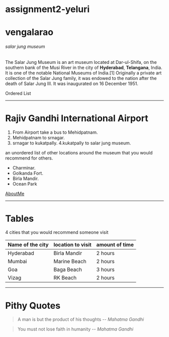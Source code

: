 # assignment2-yeluri
# vengalarao
###### salar jung museum

The Salar Jung Museum is an art museum located at Dar-ul-Shifa, on the southern bank of the Musi River in the city of **Hyderabad**, **Telangana**, India. It is one of the notable National Museums of India.[1] Originally a private art collection of the Salar Jung family, it was endowed to the nation after the death of Salar Jung III. It was inaugurated on 16 December 1951.

Ordered List
***
# Rajiv Gandhi International Airport
1. From Airport take a bus to Mehidpatnam.
2. Mehidpatnam to srnagar.
3. srnagar to kukatpally.
4.kukatpally to salar jung museum.

an unordered list of other locations around the museum that you would recommend for others.
* Charminar.
* Golkanda Fort.
* Birla Mandir.
* Ocean Park

[AboutMe](AboutMe.md)

***
# Tables
 4 cities that you would recommend someone visit

| Name of the city | location to visit | amount of time |
| ---              | ---               | ---            |
| Hyderabad        | Birla Mandir      | 2 hours        |
| Mumbai           | Marine Beach      | 2 hours        |
| Goa              | Baga Beach        | 3 hours        | 
| Vizag            | RK Beach          | 2 hours        |

***
# Pithy Quotes
> A man is but the product of his thoughts -- *Mahatma Gandhi*

> You must not lose faith in humanity -- *Mahatma Gandhi*

